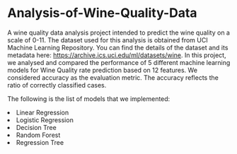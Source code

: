 # Analysis-of-Wine-Quality-Data
A wine quality data analysis project intended to predict the wine quality on a scale of 0-11. The dataset used for this analysis is obtained from UCI Machine Learning Repository. You can find the details of the dataset and its metadata here: https://archive.ics.uci.edu/ml/datasets/wine. In this project, we analysed and compared the performance of 5 different machine learning models for Wine Quality rate prediction based on 12 features. We considered accuracy as the evaluation metric. The accuracy reflects the ratio of correctly classified cases. 

The following is the list of models that we implemented:
<li> Linear Regression</li>
<li> Logistic Regression</li>
<li> Decision Tree</li>
<li> Random Forest </li>
<li> Regression Tree</li>

